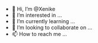 - 👋 Hi, I’m @Xenike
- 👀 I’m interested in ...
- 🌱 I’m currently learning ...
- 💞️ I’m looking to collaborate on ...
- 📫 How to reach me ...

<!---
Xenike/Xenike is a ✨ special ✨ repository because its `README.md` (this file) appears on your GitHub profile.
You can click the Preview link to take a look at your changes.
--->

